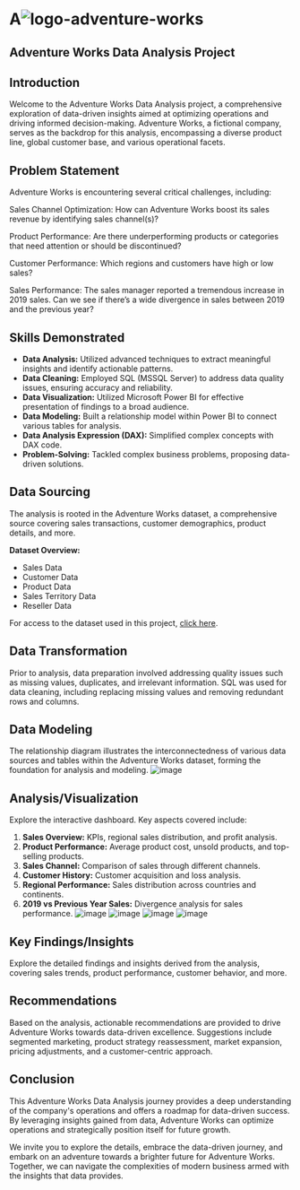 # A![logo-adventure-works](https://github.com/umeshmehtre/Adventure-Works-Data-Analysis-Project/assets/154005363/77212617-eaae-4fd6-aea4-b19cf96885bb)

## Adventure Works Data Analysis Project

## Introduction

Welcome to the Adventure Works Data Analysis project, a comprehensive exploration of data-driven insights aimed at optimizing operations and driving informed decision-making. Adventure Works, a fictional company, serves as the backdrop for this analysis, encompassing a diverse product line, global customer base, and various operational facets.

## Problem Statement
Adventure Works is encountering several critical challenges, including:

Sales Channel Optimization: How can Adventure Works boost its sales revenue by identifying sales channel(s)?

Product Performance: Are there underperforming products or categories that need attention or should be discontinued?

Customer Performance: Which regions and customers have high or low sales?

Sales Performance: The sales manager reported a tremendous increase in 2019 sales. Can we see if there’s a wide divergence in sales between 2019 and the previous year?


## Skills Demonstrated

- **Data Analysis:** Utilized advanced techniques to extract meaningful insights and identify actionable patterns.
- **Data Cleaning:** Employed SQL (MSSQL Server) to address data quality issues, ensuring accuracy and reliability.
- **Data Visualization:** Utilized Microsoft Power BI for effective presentation of findings to a broad audience.
- **Data Modeling:** Built a relationship model within Power BI to connect various tables for analysis.
- **Data Analysis Expression (DAX):** Simplified complex concepts with DAX code.
- **Problem-Solving:** Tackled complex business problems, proposing data-driven solutions.

## Data Sourcing

The analysis is rooted in the Adventure Works dataset, a comprehensive source covering sales transactions, customer demographics, product details, and more.

**Dataset Overview:**
- Sales Data
- Customer Data
- Product Data
- Sales Territory Data
- Reseller Data

For access to the dataset used in this project, [click here](link_to_dataset).

## Data Transformation

Prior to analysis, data preparation involved addressing quality issues such as missing values, duplicates, and irrelevant information. SQL was used for data cleaning, including replacing missing values and removing redundant rows and columns.

## Data Modeling

The relationship diagram illustrates the interconnectedness of various data sources and tables within the Adventure Works dataset, forming the foundation for analysis and modeling.
![image](https://github.com/umeshmehtre/Adventure-Works-Data-Analysis-Project/assets/154005363/b207c731-9926-411c-8855-31b525f251fc)

## Analysis/Visualization

Explore the interactive dashboard. Key aspects covered include:

1. **Sales Overview:** KPIs, regional sales distribution, and profit analysis.
2. **Product Performance:** Average product cost, unsold products, and top-selling products.
3. **Sales Channel:** Comparison of sales through different channels.
4. **Customer History:** Customer acquisition and loss analysis.
5. **Regional Performance:** Sales distribution across countries and continents.
6. **2019 vs Previous Year Sales:** Divergence analysis for sales performance.
![image](https://github.com/umeshmehtre/Adventure-Works-Data-Analysis-Project/assets/154005363/09ece103-bb53-4750-a6cb-b647056c32ea)
![image](https://github.com/umeshmehtre/Adventure-Works-Data-Analysis-Project/assets/154005363/098e040b-a8cb-4b30-9bd6-c0d9c84e8ac3)
![image](https://github.com/umeshmehtre/Adventure-Works-Data-Analysis-Project/assets/154005363/a2814692-cb63-49be-93fd-fc860b7014a9)
![image](https://github.com/umeshmehtre/Adventure-Works-Data-Analysis-Project/assets/154005363/6a7e4424-e445-4b11-9ed8-172d5b7ba356)


## Key Findings/Insights

Explore the detailed findings and insights derived from the analysis, covering sales trends, product performance, customer behavior, and more.

## Recommendations

Based on the analysis, actionable recommendations are provided to drive Adventure Works towards data-driven excellence. Suggestions include segmented marketing, product strategy reassessment, market expansion, pricing adjustments, and a customer-centric approach.

## Conclusion

This Adventure Works Data Analysis journey provides a deep understanding of the company's operations and offers a roadmap for data-driven success. By leveraging insights gained from data, Adventure Works can optimize operations and strategically position itself for future growth.

We invite you to explore the details, embrace the data-driven journey, and embark on an adventure towards a brighter future for Adventure Works. Together, we can navigate the complexities of modern business armed with the insights that data provides.
